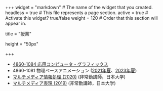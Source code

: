 +++
widget = "markdown"  # The name of the widget that you created.
headless = true  # This file represents a page section.
active = true  # Activate this widget? true/false
weight = 120  # Order that this section will appear in.

title = "授業"

height = "50px"

+++

<ul>
<li> <a href="https://github.com/nobuyuki83/Applied_Computer_Graphics_2022S">4860-1084 応用コンピュータ・グラフィックス</a></li>
<li> 4860-1081 物理ベースアニメーション (<a href="https://github.com/nobuyuki83/Physics-based_Animation_2021S">2021年夏</a>、<a href="https://github.com/nobuyuki83/Physics-based_Animation_2023S">2023年夏</a>)</li>
<li> <a href="https://github.com/nobuyuki83/course_summer2020_unihon" target="_blank">マルチメディア情報処理 (2020)</a> (非常勤講師，日本大学) </li> 
<li> <a href="https://github.com/nobuyuki83/course_winter2019_unihon" target="_blank">マルチメディア表現 (2019)</a> (非常勤講師，日本大学) </li> 
</ul>





